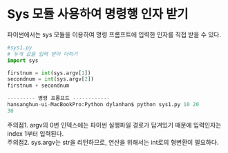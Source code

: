 Sys 모듈 사용하여 명령행 인자 받기
====
파이썬에서는 sys 모듈을 이용하여 명령 프롬프트에 입력한 인자를 직접 받을 수 있다.

```python
#sys1.py
# 두개 값을 입력 받아 더하기
import sys

firstnum = int(sys.argv[1])
secondnum = int(sys.argv[2])
firstnum + secondnum

--------- 명령 프롬프트 ------------
hansanghun-ui-MacBookPro:Python dylanhan$ python sys1.py 10 20
30
```

주의점1. argv의 0번 인덱스에는 파이썬 실행파일 경로가 담겨있기 때문에 입력인자는 index 1부터 입력된다.  
주의점2. sys.argv는 str을 리턴하므로, 연산을 위해서는 int로의 형변환이 필요하다.  
